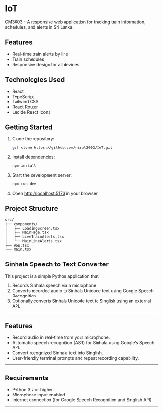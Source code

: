# IoT
CM3603 - A responsive web application for tracking train information, schedules, and alerts in Sri Lanka.

## Features

- Real-time train alerts by line
- Train schedules
- Responsive design for all devices

## Technologies Used

- React
- TypeScript
- Tailwind CSS
- React Router
- Lucide React Icons

## Getting Started

1. Clone the repository:
   ```bash
   git clone https://github.com/nisal2002/IoT.git
   ```

2. Install dependencies:
   ```bash
   npm install
   ```

3. Start the development server:
   ```bash
   npm run dev
   ```

4. Open [http://localhost:5173](http://localhost:5173) in your browser.

## Project Structure

```
src/
├── components/
│   ├── LoadingScreen.tsx
│   ├── MainPage.tsx
│   ├── LiveTrainAlerts.tsx
│   └── MainLineAlerts.tsx
├── App.tsx
└── main.tsx
```


## Sinhala Speech to Text Converter

This project is a simple Python application that:

1. Records Sinhala speech via a microphone.
2. Converts recorded audio to Sinhala Unicode text using Google Speech Recognition.
3. Optionally converts Sinhala Unicode text to Singlish using an external API.

---

## Features

- Record audio in real-time from your microphone.
- Automatic speech recognition (ASR) for Sinhala using Google’s Speech API.
- Convert recognized Sinhala text into Singlish.
- User-friendly terminal prompts and repeat recording capability.

---

## Requirements

- Python 3.7 or higher
- Microphone input enabled
- Internet connection (for Google Speech Recognition and Singlish API)

---
